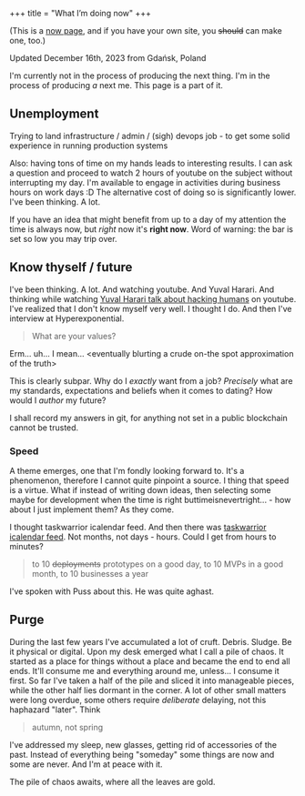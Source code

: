 +++
title = "What I’m doing now"
+++

(This is a [now page](https://nownownow.com/about), and if you have your own site, you ~~should~~ can make one, too.) 

Updated December 16th, 2023 from Gdańsk, Poland
<!--- TODO: do some build magic so that this is worked out from commit-->

I'm currently not in the process of producing the next thing. I'm in the process of producing *a* next me. This page is a part of it.

## Unemployment
Trying to land infrastructure / admin / (sigh) devops job - to get some solid experience in running production systems

Also: having tons of time on my hands leads to interesting results. I can ask a question and proceed to watch 2 hours of youtube on the subject without interrupting my day. I'm available to engage in activities during business hours on work days :D The alternative cost of doing so is significantly lower. I've been thinking. A lot.

If you have an idea that might benefit from up to a day of my attention the time is always now, but *right* now it's **right now**. Word of warning: the bar is set so low you may trip over.

## Know thyself / future
I've been thinking. A lot. And watching youtube. And Yuval Harari. And thinking while watching [Yuval Harari talk about hacking humans](https://www.youtube.com/watch?v=j0uw7Xc0fLk) on youtube. I've realized that I don't know myself very well. I thought I do. And then I've interview at Hyperexponential.

> What are your values?

Erm... uh... I mean... \<eventually blurting a crude on-the spot approximation of the truth\>

This is clearly subpar. Why do I *exactly* want from a job? *Precisely* what are my standards, expectations and beliefs when it comes to dating? How would I *author* my future?

I shall record my answers in git, for anything not set in a public blockchain cannot be trusted.

### Speed
A theme emerges, one that I'm fondly looking forward to. It's a phenomenon, therefore I cannot quite pinpoint a source. I thing that speed is a virtue. What if instead of writing down ideas, then selecting some maybe for development when the time is right buttimeisnevertright... - how about I just implement them? As they come.

I thought taskwarrior icalendar feed. And then there was [taskwarrior icalendar feed](https://github.com/allgreed/tw-ical-feed/). Not months, not days - hours. Could I get from hours to minutes?

> to 10 ~~deployments~~ prototypes on a good day, to 10 MVPs in a good month, to 10 businesses a year

I've spoken with Puss about this. He was quite aghast.

## Purge
During the last few years I've accumulated a lot of cruft. Debris. Sludge. Be it physical or digital. Upon my desk emerged what I call a pile of chaos. It started as a place for things without a place and became the end to end all ends. It'll consume me and everything around me, unless... I consume it first. So far I've taken a half of the pile and sliced it into manageable pieces, while the other half lies dormant in the corner. A lot of other small matters were long overdue, some others require *deliberate* delaying, not this haphazard "later". Think 

> autumn, not spring

I've addressed my sleep, new glasses, getting rid of accessories of the past. Instead of everything being "someday" some things are now and some are never. And I'm at peace with it.

The pile of chaos awaits, where all the leaves are gold.
